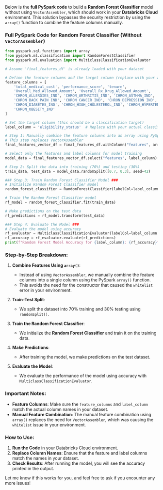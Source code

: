 Below is the **full PySpark code** to build a **Random Forest Classifier** model without using `VectorAssembler`, which should work in your **Databricks Cloud** environment. This solution bypasses the security restriction by using the `array()` function to combine the feature columns manually.

### Full PySpark Code for Random Forest Classifier (Without `VectorAssembler`)

```python
from pyspark.sql.functions import array
from pyspark.ml.classification import RandomForestClassifier
from pyspark.ml.evaluation import MulticlassClassificationEvaluator

# Assume 'final_features_df' is already loaded with your dataset

# Define the feature columns and the target column (replace with your actual column names)
feature_columns = [
    'total_medical_cost', 'performance_score', 'tenure', 
    'Overall_Med_Allowed_Amount', 'Overall_Rx_Drug_Allowed_Amount',
    'CHRON_ALLERGIES_IND', 'CHRON_ARTHRITIS_IND', 'CHRON_ASTHMA_IND', 
    'CHRON_BACK_PAIN_IND', 'CHRON_CANCER_IND', 'CHRON_DEPRESSION_IND',
    'CHRON_DIABETES_IND', 'CHRON_HIGH_CHOLESTEROL_IND', 'CHRON_HYPERTENSION_IND',
    'CHRON_OBESITY_IND'
]

# Set the target column (this should be a classification target)
label_column = 'eligibility_status'  # Replace with your actual classification column

# Step 1: Manually combine the feature columns into an array using PySpark 'array()' function
# This step replaces VectorAssembler
final_features_vector_df = final_features_df.withColumn("features", array(*feature_columns))

# Select only the features and label columns for model training
model_data = final_features_vector_df.select("features", label_column)

# Step 2: Split the data into training (70%) and testing (30%)
train_data, test_data = model_data.randomSplit([0.7, 0.3], seed=42)

### Step 3: Train Random Forest Classifier Model ###
# Initialize Random Forest Classifier model
random_forest_classifier = RandomForestClassifier(labelCol=label_column, featuresCol="features")

# Train the Random Forest Classifier model
rf_model = random_forest_classifier.fit(train_data)

# Make predictions on the test data
rf_predictions = rf_model.transform(test_data)

### Step 4: Evaluate the Model ###
# Evaluate the model using accuracy
rf_evaluator = MulticlassClassificationEvaluator(labelCol=label_column, predictionCol="prediction", metricName="accuracy")
rf_accuracy = rf_evaluator.evaluate(rf_predictions)
print(f"Random Forest Model Accuracy for {label_column}: {rf_accuracy}")
```

### Step-by-Step Breakdown:

1. **Combine Features Using `array()`**:
   - Instead of using `VectorAssembler`, we manually combine the feature columns into a single column using the PySpark `array()` function.
   - This avoids the need for the constructor that caused the `whitelist` error in your environment.

2. **Train-Test Split**:
   - We split the dataset into 70% training and 30% testing using `randomSplit()`.

3. **Train the Random Forest Classifier**:
   - We initialize the **Random Forest Classifier** and train it on the training data.

4. **Make Predictions**:
   - After training the model, we make predictions on the test dataset.

5. **Evaluate the Model**:
   - We evaluate the performance of the model using accuracy with `MulticlassClassificationEvaluator`.

### Important Notes:
- **Feature Columns**: Make sure the `feature_columns` and `label_column` match the actual column names in your dataset.
- **Manual Feature Combination**: The manual feature combination using `array()` replaces the need for `VectorAssembler`, which was causing the `whitelist` issue in your environment.

### How to Use:
1. **Run the Code** in your Databricks Cloud environment.
2. **Replace Column Names**: Ensure that the feature and label columns match the names in your dataset.
3. **Check Results**: After running the model, you will see the accuracy printed in the output.

Let me know if this works for you, and feel free to ask if you encounter any more issues!
